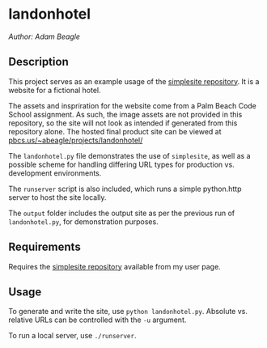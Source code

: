 # landonhotel

*Author: Adam Beagle*

## Description

This project serves as an example usage of the [simplesite repository](https://github.com/adambeagle/simplesite). It is a website for a fictional hotel.

The assets and inspriration for the website come from a Palm Beach Code School assignment. As such, the image assets are not provided in this repository, so the site will not look as intended if generated from this repository alone. The hosted final product site can be viewed at [pbcs.us/~abeagle/projects/landonhotel/](pbcs.us/~abeagle/projects/landonhotel/)

The `landonhotel.py` file demonstrates the use of `simplesite`, as well as a possible scheme for handling differing URL types for production vs. development environments.

The `runserver` script is also included, which runs a simple python.http server to host the site locally.

The `output` folder includes the output site as per the previous run of `landonhotel.py`, for demonstration purposes.

## Requirements

Requires the [simplesite repository](https://github.com/adambeagle/simplesite) available from my user page.

## Usage

To generate and write the site, use `python landonhotel.py`. Absolute vs. relative URLs can be controlled with the `-u` argument.

To run a local server, use `./runserver`.
